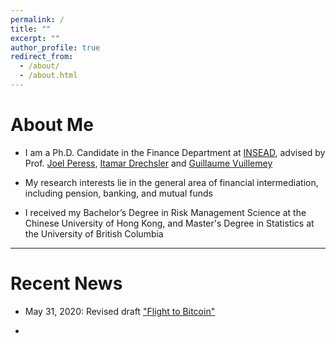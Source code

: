 ```yaml
---
permalink: /
title: ""
excerpt: ""
author_profile: true
redirect_from:
  - /about/
  - /about.html
---
```


# About Me
* I am a Ph.D. Candidate in the Finance Department at [INSEAD](https://www.insead.edu/faculty-research/academic-areas/finance), advised by Prof. [Joel Peress](https://faculty.insead.edu/joel-peress/), [Itamar Drechsler](https://sites.google.com/site/idrechsl/) and [Guillaume Vuillemey](https://sites.google.com/site/idrechsl/)

* My research interests lie in the general area of financial intermediation, including pension, banking, and mutual funds

* I received my Bachelor’s Degree in Risk Management Science at the Chinese University of Hong Kong, and Master's Degree in Statistics at the University of British Columbia


<!-- * ​​​​I will be available for interviews at the AFA 2021 Annual Meeting in Chicago
 -->

---
# Recent News
* May 31, 2020:  Revised draft ["Flight to Bitcoin"](https://papers.ssrn.com/sol3/papers.cfm?abstract_id=3278469)

*
